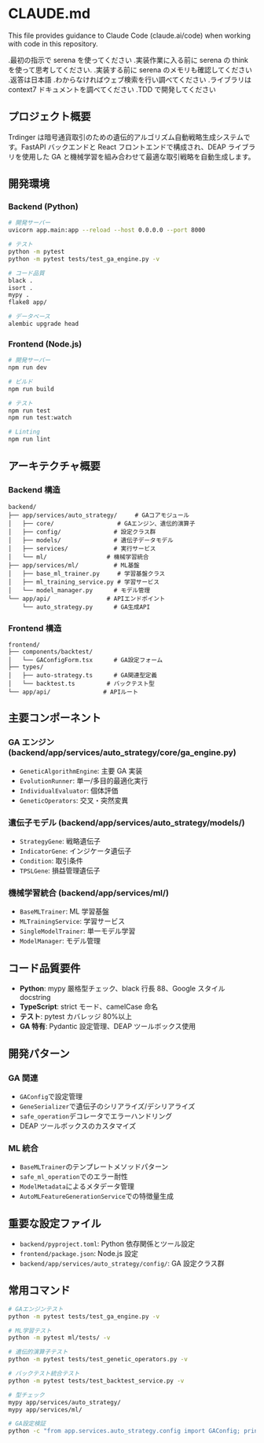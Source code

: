 # CLAUDE.md

This file provides guidance to Claude Code (claude.ai/code) when working with code in this repository.

.最初の指示で serena を使ってください
.実装作業に入る前に serena の think を使って思考してください.
.実装する前に serena のメモリも確認してください
.返答は日本語
.わからなければウェブ検索を行い調べてください
.ライブラリは context7 ドキュメントを調べてください
.TDD で開発してください

## プロジェクト概要

Trdinger は暗号通貨取引のための遺伝的アルゴリズム自動戦略生成システムです。FastAPI バックエンドと React フロントエンドで構成され、DEAP ライブラリを使用した GA と機械学習を組み合わせて最適な取引戦略を自動生成します。

## 開発環境

### Backend (Python)

```bash
# 開発サーバー
uvicorn app.main:app --reload --host 0.0.0.0 --port 8000

# テスト
python -m pytest
python -m pytest tests/test_ga_engine.py -v

# コード品質
black .
isort .
mypy .
flake8 app/

# データベース
alembic upgrade head
```

### Frontend (Node.js)

```bash
# 開発サーバー
npm run dev

# ビルド
npm run build

# テスト
npm run test
npm run test:watch

# Linting
npm run lint
```

## アーキテクチャ概要

### Backend 構造

```
backend/
├── app/services/auto_strategy/     # GAコアモジュール
│   ├── core/                  # GAエンジン、遺伝的演算子
│   ├── config/               # 設定クラス群
│   ├── models/               # 遺伝子データモデル
│   ├── services/             # 実行サービス
│   └── ml/                 # 機械学習統合
├── app/services/ml/          # ML基盤
│   ├── base_ml_trainer.py     # 学習基盤クラス
│   ├── ml_training_service.py # 学習サービス
│   └── model_manager.py      # モデル管理
└── app/api/                # APIエンドポイント
    └── auto_strategy.py      # GA生成API
```

### Frontend 構造

```
frontend/
├── components/backtest/
│   └── GAConfigForm.tsx      # GA設定フォーム
├── types/
│   ├── auto-strategy.ts      # GA関連型定義
│   └── backtest.ts         # バックテスト型
└── app/api/               # APIルート
```

## 主要コンポーネント

### GA エンジン (backend/app/services/auto_strategy/core/ga_engine.py)

- `GeneticAlgorithmEngine`: 主要 GA 実装
- `EvolutionRunner`: 単一/多目的最適化実行
- `IndividualEvaluator`: 個体評価
- `GeneticOperators`: 交叉・突然変異

### 遺伝子モデル (backend/app/services/auto_strategy/models/)

- `StrategyGene`: 戦略遺伝子
- `IndicatorGene`: インジケータ遺伝子
- `Condition`: 取引条件
- `TPSLGene`: 損益管理遺伝子

### 機械学習統合 (backend/app/services/ml/)

- `BaseMLTrainer`: ML 学習基盤
- `MLTrainingService`: 学習サービス
- `SingleModelTrainer`: 単一モデル学習
- `ModelManager`: モデル管理

## コード品質要件

- **Python**: mypy 厳格型チェック、black 行長 88、Google スタイル docstring
- **TypeScript**: strict モード、camelCase 命名
- **テスト**: pytest カバレッジ 80%以上
- **GA 特有**: Pydantic 設定管理、DEAP ツールボックス使用

## 開発パターン

### GA 関連

- `GAConfig`で設定管理
- `GeneSerializer`で遺伝子のシリアライズ/デシリアライズ
- `safe_operation`デコレータでエラーハンドリング
- DEAP ツールボックスのカスタマイズ

### ML 統合

- `BaseMLTrainer`のテンプレートメソッドパターン
- `safe_ml_operation`でのエラー耐性
- `ModelMetadata`によるメタデータ管理
- `AutoMLFeatureGenerationService`での特徴量生成

## 重要な設定ファイル

- `backend/pyproject.toml`: Python 依存関係とツール設定
- `frontend/package.json`: Node.js 設定
- `backend/app/services/auto_strategy/config/`: GA 設定クラス群

## 常用コマンド

```bash
# GAエンジンテスト
python -m pytest tests/test_ga_engine.py -v

# ML学習テスト
python -m pytest ml/tests/ -v

# 遺伝的演算子テスト
python -m pytest tests/test_genetic_operators.py -v

# バックテスト統合テスト
python -m pytest tests/test_backtest_service.py -v

# 型チェック
mypy app/services/auto_strategy/
mypy app/services/ml/

# GA設定検証
python -c "from app.services.auto_strategy.config import GAConfig; print(GAConfig())"
```
